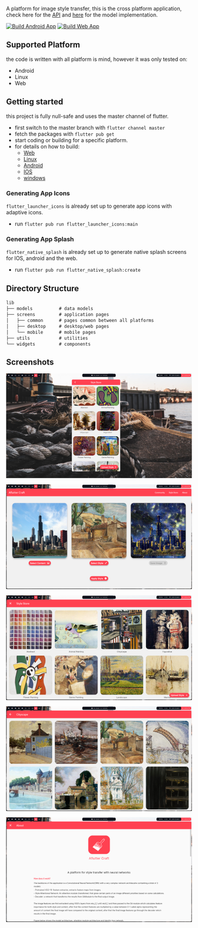 A platform for image style transfer, this is the cross platform application, check here for the [API](https://github.com/Blacksuan19/Aflutter-Craft-API) and [here](https://github.com/Aflutter-Craft/Network) for the model implementation.

[![Build Android App](https://github.com/Aflutter-Craft/App/actions/workflows/build-android-app.yml/badge.svg)](https://github.com/Aflutter-Craft/App/actions/workflows/build-android-app.yml)
[![Build Web App](https://github.com/Aflutter-Craft/App/actions/workflows/build-web-app.yml/badge.svg?branch=master)](https://github.com/Aflutter-Craft/App/actions/workflows/build-web-app.yml)

## Supported Platform

the code is written with all platform is mind, however it was only tested on:

- Android
- Linux
- Web

## Getting started

this project is fully null-safe and uses the master channel of flutter.

- first switch to the master branch with `flutter channel master`
- fetch the packages with `flutter pub get`
- start coding or building for a specific platform.
- for details on how to build:
  - [Web](https://flutter.dev/docs/deployment/web)
  - [Linux](https://flutter.dev/docs/deployment/linux)
  - [Android](https://flutter.dev/docs/deployment/android)
  - [IOS](https://flutter.dev/docs/deployment/ios)
  - [windows](https://flutter.dev/desktop#windows)

### Generating App Icons

`flutter_launcher_icons` is already set up to generate app icons with adaptive icons.

- run `flutter pub run flutter_launcher_icons:main`

### Generating App Splash

`flutter_native_splash` is already set up to generate native splash screens for IOS, android and the web.

- run `flutter pub run flutter_native_splash:create`

## Directory Structure

```
lib
├── models          # data models
├── screens         # application pages
│   ├── common      # pages common between all platforms
│   ├── desktop     # desktop/web pages
│   └── mobile      # mobile pages
├── utils           # utilities
└── widgets         # components
```

## Screenshots

![](screens/1.png)

![](screens/2.png)

![](screens/3.png)

![](screens/4.png)

![](screens/5.png)
